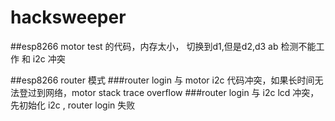 # hacksweeper

##esp8266
motor test 的代码，内存太小， 切换到d1,但是d2,d3  ab 检测不能工作
和 i2c 冲突


##esp8266 router 模式
###router login 与 motor i2c 代码冲突，如果长时间无法登过到网络，motor  stack trace overflow
###router login 与 i2c lcd 冲突， 先初始化 i2c ,  router login 失败

